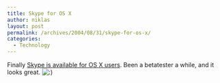 ```yaml
---
title: Skype for OS X
author: niklas
layout: post
permalink: /archives/2004/08/31/skype-for-os-x/
categories:
  - Technology
---
```

Finally [Skype is available for OS X users][1]. Been a betatester a while, and it looks great. <img src='http://blog.saers.com/wp-includes/images/smilies/icon_smile.gif' alt=':)' class='wp-smiley' />

 [1]: http://www.skype.com/download_osx.html